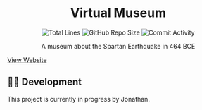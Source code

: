 <h1 align="center">Virtual Museum</h1>

<p align="center">
<img src="https://img.shields.io/tokei/lines/github/JonZavialov/virtual-museum?color=lightgray" alt="Total Lines" />
<img src="https://img.shields.io/github/repo-size/JonZavialov/virtual-museum?color=lightgray&logo=GitHub" alt="GitHub Repo Size" />
<img src="https://img.shields.io/github/commit-activity/m/JonZavialov/virtual-museum?color=lightgray&logo=GitHub" alt="Commit Activity" />
</p>

<p align="center">A museum about the Spartan Earthquake in 464 BCE</p>
<a href="http://greece.jonzav.me/">View Website</a> <br> <!--TODO: update link! -->

## 👨‍💻 Development

This project is currently in progress by Jonathan.
